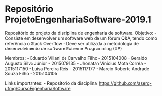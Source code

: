 # Repositório ProjetoEngenhariaSoftware-2019.1
Repositório do projeto da disciplina de engenharia de software.
Objetivo: 
    - Consiste em desenvolver um software web de um fórum Q&A, tendo como referência o Stack Overflow
    - Deve ser utilizada a metodologia de desenvolvimento de software Extreme Programming (XP)

Membros: 
    - Eduardo Villani de Carvalho Filho - 2015104008
    - Geraldo Augusto Silva Júnior - 2015079135
    - Jhonatan Vinícius Mota Corrêa - 2015117150
    - Luísa Pereira Reis - 2015117177
    - Marcio Roberto Andrade Souza Filho - 2015104105

Links importantes:
    - Repositorio da disciplina: https://github.com/aserg-ufmg/CursoEngenhariaSoftware
